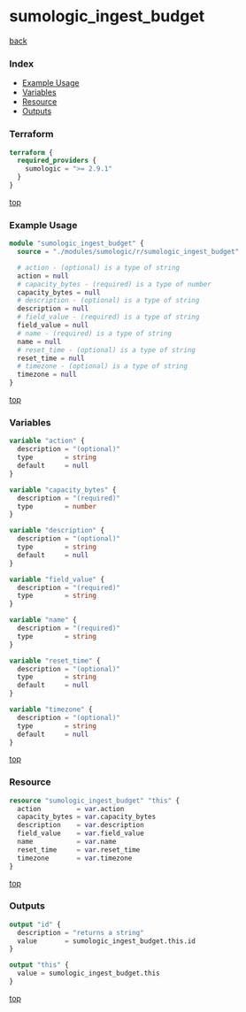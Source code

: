 # sumologic_ingest_budget

[back](../sumologic.md)

### Index

- [Example Usage](#example-usage)
- [Variables](#variables)
- [Resource](#resource)
- [Outputs](#outputs)

### Terraform

```terraform
terraform {
  required_providers {
    sumologic = ">= 2.9.1"
  }
}
```

[top](#index)

### Example Usage

```terraform
module "sumologic_ingest_budget" {
  source = "./modules/sumologic/r/sumologic_ingest_budget"

  # action - (optional) is a type of string
  action = null
  # capacity_bytes - (required) is a type of number
  capacity_bytes = null
  # description - (optional) is a type of string
  description = null
  # field_value - (required) is a type of string
  field_value = null
  # name - (required) is a type of string
  name = null
  # reset_time - (optional) is a type of string
  reset_time = null
  # timezone - (optional) is a type of string
  timezone = null
}
```

[top](#index)

### Variables

```terraform
variable "action" {
  description = "(optional)"
  type        = string
  default     = null
}

variable "capacity_bytes" {
  description = "(required)"
  type        = number
}

variable "description" {
  description = "(optional)"
  type        = string
  default     = null
}

variable "field_value" {
  description = "(required)"
  type        = string
}

variable "name" {
  description = "(required)"
  type        = string
}

variable "reset_time" {
  description = "(optional)"
  type        = string
  default     = null
}

variable "timezone" {
  description = "(optional)"
  type        = string
  default     = null
}
```

[top](#index)

### Resource

```terraform
resource "sumologic_ingest_budget" "this" {
  action         = var.action
  capacity_bytes = var.capacity_bytes
  description    = var.description
  field_value    = var.field_value
  name           = var.name
  reset_time     = var.reset_time
  timezone       = var.timezone
}
```

[top](#index)

### Outputs

```terraform
output "id" {
  description = "returns a string"
  value       = sumologic_ingest_budget.this.id
}

output "this" {
  value = sumologic_ingest_budget.this
}
```

[top](#index)